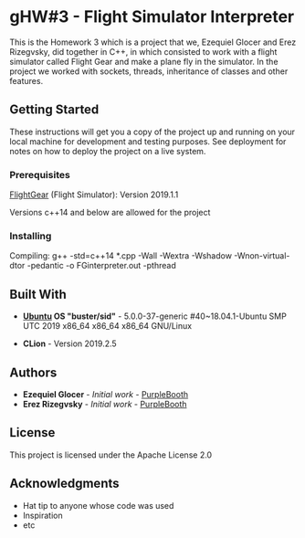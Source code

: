 # gHW#3 - Flight Simulator Interpreter
This is the Homework 3 which is a project that we, Ezequiel Glocer and Erez Rizegvsky, did together in C++, in which  consisted to work with a flight simulator called Flight Gear and make a plane fly in the simulator. In the project we worked with sockets, threads, inheritance of classes and other features.

## Getting Started

These instructions will get you a copy of the project up and running on your local machine for development and testing purposes. See deployment for notes on how to deploy the project on a live system.

### Prerequisites

[FlightGear](https://www.flightgear.org/download/) (Flight Simulator): Version 2019.1.1

Versions c++14 and below are allowed for the project

### Installing
Compiling:
g++ -std=c++14 *.cpp -Wall -Wextra -Wshadow -Wnon-virtual-dtor -pedantic -o FGinterpreter.out -pthread

## Built With
* **[Ubuntu](https://ubuntu.com/download/desktop) OS "buster/sid"** - 5.0.0-37-generic #40~18.04.1-Ubuntu SMP UTC 2019 x86_64 x86_64 x86_64 GNU/Linux

* **CLion** - Version 2019.2.5

## Authors

* **Ezequiel Glocer** - *Initial work* - [PurpleBooth](https://github.com/PurpleBooth)
* **Erez Rizegvsky** - *Initial work* - [PurpleBooth](https://github.com/PurpleBooth)

## License

This project is licensed under the Apache License 2.0

## Acknowledgments

* Hat tip to anyone whose code was used
* Inspiration
* etc

